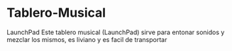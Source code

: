 # Tablero-Musical
LaunchPad
Este tablero musical (LaunchPad) sirve para entonar sonidos y mezclar los mismos, es liviano y es facil de transportar
